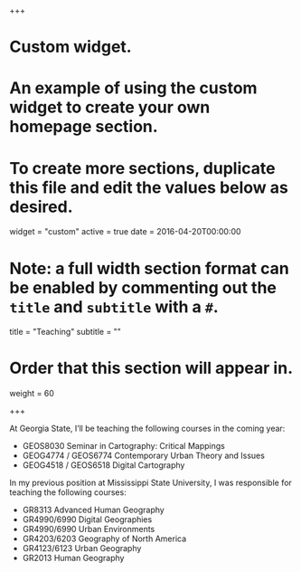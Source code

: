 +++
# Custom widget.
# An example of using the custom widget to create your own homepage section.
# To create more sections, duplicate this file and edit the values below as desired.
widget = "custom"
active = true
date = 2016-04-20T00:00:00

# Note: a full width section format can be enabled by commenting out the `title` and `subtitle` with a `#`.
title = "Teaching"
subtitle = ""

# Order that this section will appear in.
weight = 60

+++

At Georgia State, I’ll be teaching the following courses in the coming year:

- GEOS8030 Seminar in Cartography: Critical Mappings
- GEOG4774 / GEOS6774 Contemporary Urban Theory and Issues
- GEOG4518 / GEOS6518 Digital Cartography

In my previous position at Mississippi State University, I was responsible for teaching the following courses:

- GR8313 Advanced Human Geography
- GR4990/6990 Digital Geographies
- GR4990/6990 Urban Environments
- GR4203/6203 Geography of North America
- GR4123/6123 Urban Geography
- GR2013 Human Geography
